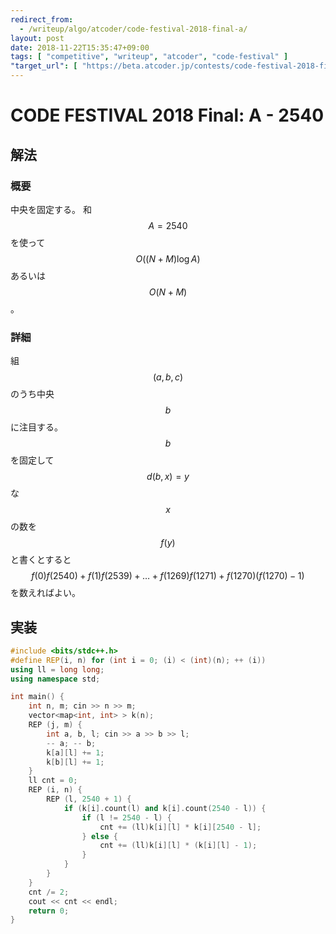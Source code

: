 ```yaml
---
redirect_from:
  - /writeup/algo/atcoder/code-festival-2018-final-a/
layout: post
date: 2018-11-22T15:35:47+09:00
tags: [ "competitive", "writeup", "atcoder", "code-festival" ]
"target_url": [ "https://beta.atcoder.jp/contests/code-festival-2018-final/tasks/code_festival_2018_final_a" ]
---
```


# CODE FESTIVAL 2018 Final: A - 2540

## 解法

### 概要

中央を固定する。
和 $$A = 2540$$ を使って $$O((N + M) \log A)$$ あるいは $$O(N + M)$$。

### 詳細

組 $$(a, b, c)$$のうち中央 $$b$$ に注目する。
$$b$$ を固定して $$d(b, x) = y$$ な $$x$$ の数を $$f(y)$$ と書くとすると $$f(0) f(2540) + f(1) f(2539) + \dots + f(1269) f(1271) + f(1270) (f(1270) - 1)$$ を数えればよい。

## 実装

``` c++
#include <bits/stdc++.h>
#define REP(i, n) for (int i = 0; (i) < (int)(n); ++ (i))
using ll = long long;
using namespace std;

int main() {
    int n, m; cin >> n >> m;
    vector<map<int, int> > k(n);
    REP (j, m) {
        int a, b, l; cin >> a >> b >> l;
        -- a; -- b;
        k[a][l] += 1;
        k[b][l] += 1;
    }
    ll cnt = 0;
    REP (i, n) {
        REP (l, 2540 + 1) {
            if (k[i].count(l) and k[i].count(2540 - l)) {
                if (l != 2540 - l) {
                    cnt += (ll)k[i][l] * k[i][2540 - l];
                } else {
                    cnt += (ll)k[i][l] * (k[i][l] - 1);
                }
            }
        }
    }
    cnt /= 2;
    cout << cnt << endl;
    return 0;
}
```
